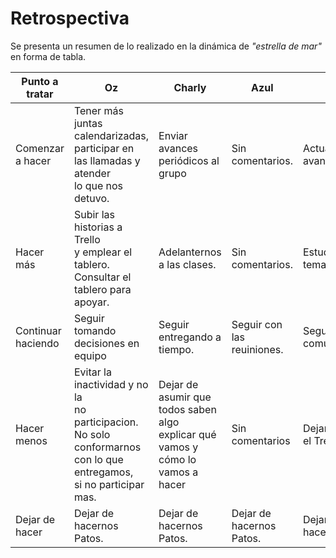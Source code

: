 
# Retrospectiva

Se presenta un resumen de lo realizado en la dinámica de *"estrella de mar"* en forma de tabla.





| Punto a tratar    |     Oz     |  Charly |Azul |Ángel|
|----------|-------------|------|---|---|
| Comenzar a hacer   | Tener más juntas calendarizadas,<br> participar en las llamadas y atender <br> lo que nos detuvo.  |  Enviar avances periódicos al grupo | Sin comentarios. | Actualizar avances en git. |
| Hacer más          | Subir las historias a Trello<br> y emplear el tablero.<br>Consultar el tablero para apoyar.  |  Adelanternos a las clases. |  Sin comentarios.|Estudiar sobre temas futuros.|
| Continuar haciendo | Seguir tomando decisiones en equipo |   Seguir entregando a tiempo.  |Seguir con las reuiniones.| Seguir comunicandonos. |
| Hacer menos        | Evitar la inactividad y no la<br> no participacion. No solo<br> conformarnos con lo que entregamos,<br> si no participar mas. |   Dejar de asumir que todos saben algo <br> explicar qué vamos y cómo lo vamos a hacer |Sin comentarios| Dejar de ignorar el Trello. |
| Dejar de hacer     | Dejar de hacernos Patos. |   Dejar de hacernos Patos. |Dejar de hacernos Patos.|Dejar de hacernos Patos.|
